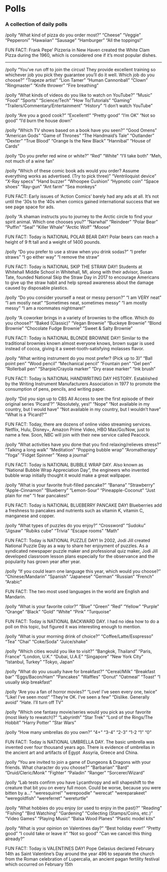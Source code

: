 # Polls
### A collection of daily polls


/polly “What kind of pizza do you order most?” “Cheese” “Veggie” “Pepperoni” “Hawaiian” “Sausage” “Hamburger” “All the toppings!”

FUN FACT: Frank Pepe’ Pizzeria in New Haven created the White Clam Pizza during the 1960, which is considered one if it’s most popular dishes.

---

/polly “You’ve run off to join the circus! They provide excellent training so whichever job you pick they guarantee you’ll do it well. Which job do you choose?” “Trapeze artist” “Lion Tamer” “Human Cannonball” “Clown” ”Ringmaster” “Knife thrower” “Fire breathing”


/polly “What kinds of videos do you like to watch on YouTube?” “Music” “Food” “Sports” “Science/Tech” ”How To/Tutorials” “Gaming” “Trailers/Commentary/Entertainment” “History” “I don’t watch YouTube”


/polly “Are you a good cook?” “Excellent!” “Pretty good” “I’m OK” “Not so good” “I’d burn the house down”

/polly “Which TV shows based on a book have you seen?” “Good Omens” “American Gods” “Game of Thrones” “The Handmaid’s Tale” “Outlander” “Dexter” “True Blood” “Orange Is the New Black” “Hannibal” “House of Cards”


/polly “Do you prefer red wine or white?” “Red” “White” “I’ll take both” “Meh, not much of a wine fan”

/polly “Which of these comic book ads would you order? Assume everything works as advertised. (Try to pick three)” “Ventriloquist device” “X-Ray specs”  “Hand buzzer” “Whoopee Cushion” “Hypnotic coin” “Space shoes” “Ray-gun” “Ant farm” “Sea monkeys”

FUN FACT: Early issues of ‘Action Comics’ barely had any ads at all. It’s not until the ‘30s to the ‘40s when comics gained international success that we see page space for ads.


/polly “A shaman instructs you to journey to the Arctic circle to find your spirit animal. Which one chooses you?” “Narwhal” “Reindeer” “Polar Bear” “Puffin” “Seal” “Killer Whale” “Arctic Wolf” “Moose”

FUN FACT: Today is NATIONAL POLAR BEAR DAY! Polar bears can reach a height of 9 ft tall and a weight of 1400 pounds.


/polly “Do you prefer to use a straw when you drink sodas?” “I prefer straws” “I go either way” “I remove the straw”

FUN FACT: Today is NATIONAL SKIP THE STRAW DAY! Students at Whitehall Middle School in Whitehall, MI, along with their advisor, Susan Tate, founded National Skip the Straw Day in 2017 to encourage Americans to give up the straw habit and help spread awareness about the damage caused by disposable plastics. 


/polly “Do you consider yourself a neat or messy person?” “I am VERY neat” “I am mostly neat” “Sometimes neat, sometimes messy” “I am mostly messy” “I am a roommates nightmare!”

/polly “A coworker brings in a variety of brownies to the office. Which do you choose?” “Baked (Classic)” “Vegan Brownie” “Buckeye Brownie” “Blond Brownie” “Chocolate Fudge Brownie” “Sweet & Salty Brownie”


FUN FACT: Today is NATIONAL BLONDE BROWNIE DAY! Similar to the traditional brownies known almost everyone knows, brown sugar is used instead of cocoa, giving it a sweet-tooth-satisfying molasses flavor.


/polly “What writing instrument do you most prefer? (Pick up to 3)” “Ball point pen” “Wood pencil” “Mechanical pencil” “Fountain pen” “Gel pen” “Rollerball pen” “Sharpie/Crayola marker” “Dry erase marker” “Ink brush”

FUN FACT: Today is NATIONAL HANDWRITING DAY HISTORY. Established by the Writing Instrument Manufacturers Association in 1977 to promote the consumption of pens, pencils, and writing paper.

/polly “Did you sign up to CBS All Access to see the first episode of their original series ’Picard’?”  “Absolutely, yes!” “Nope” “Not available in my country, but I would have” “Not available in my country, but I wouldn’t have” “What is a ‘Picard?’”

FUN FACT: Today, there are dozens of online video streaming services. Netflix, Hulu, Disney+, Amazon Prime Video, HBO Max/Go/Now, just to name a few. Soon, NBC will join with their new service called Peacock.

/polly “What activities have you done that you find relaxing/relieves stress?” “Talking a long walk” “Meditation” “Popping bubble wrap” “Aromatherapy” “Yoga” “Fidget Spinner” “Keep a journal” 

FUN FACT: Today is NATIONAL BUBBLE WRAP DAY. Also known as “National Bubble Wrap Appreciation Day”, the engineers who invented bubble wrap initially thought it would make a great wallpaper. 


/polly “What is your favorite fruit-filled pancake?” “Banana” “Strawberry” “Apple-Cinnamon” “Blueberry” “Lemon-Sour” “Pineapple-Coconut” “Just plain for me”  “I fear pancakes!”

FUN FACT: Today is NATIONAL BLUEBERRY PANCAKE DAY! Blueberries add a freshness to pancakes and nutrients such as vitamin K, vitamin C, manganese and copper.

/polly “What types of puzzles do you enjoy?” “Crossword” “Sudoku” “Jigsaw” “Rubiks cube” “Trivia” “Escape rooms” “Math”

FUN FACT: Today is NATIONAL PUZZLE DAY! In 2002, Jodi Jill created National Puzzle Day as a way to share her enjoyment of puzzles. As a syndicated newspaper puzzle maker and professional quiz maker, Jodi Jill developed classroom lesson plans especially for the observance and the popularity has grown year after year.

/polly “If you could learn one language this year, which would you choose?” “Chinese/Mandarin” “Spanish” “Japanese” “German” “Russian” “French” “Arabic”

FUN FACT: The two most used languages in the world are English and Mandarin.

/polly “What is your favorite color?” “Blue” “Green” “Red” “Yellow” “Purple” “Orange” “Black” “Gold” “White” “Pink” “Turquoise”

FUN FACT: Today is NATIONAL BACKWARD DAY. I had no idea how to do a poll on this topic, but figured it was interesting enough to mention.

/polly “What is your morning drink of choice?” “Coffee/Latte/Esspresso” “Tea” “Chai” “Coke/Soda” “Juice/shake”

/polly “Which cities would you like to visit?” “Bangkok, Thailand” “Paris, France” “London, U.K.” “Dubai, U.A.E” “Singapore” “New York City” “Istanbul, Turkey” ”Tokyo, Japan”

/polly “What do you usually have for breakfast?” “Cereal/Milk” “Breakfast bar” “Eggs/Bacon/Ham” “Pancakes” “Waffles” “Donut” “Oatmeal” “Toast” “I usually skip breakfast”

/polly “Are you a fan of horror movies?” “Love! I’ve seen every one, twice” “Like! I’ve seen most” “They’re OK. I’ve seen a few” “Dislike. Generally avoid” “Hate. I’ll turn off TV”

/polly “Which one fantasy movie/series would you pick as your favorite (most likely to rewatch)?” “Labyrinth” “Star Trek” “Lord of the Rings/The Hobbit” “Harry Potter” “Star Wars”

/polly “How many umbrellas do you own?” “4+” “3-4” “2-3” “1-2 “1” “0”

FUN FACT: Today is NATIONAL UMBRELLA DAY. The basic umbrella was invented over four thousand years ago. There is evidence of umbrellas in the ancient art and artifacts of Egypt  Assyria, Greece and China.

/polly “You are invited to join a game of Dungeons & Dragons with your friends. What character do you choose?” “Barbarian” “Bard” “Druid/Cleric/Monk” “Fighter” “Paladin” “Ranger” “Sorcerer/Wizard”


/polly “Lab tests confirm you have Lycanthropy and will shapeshift to the creature that bit you on every full moon. Could be worse, because you were bitten by a…” “weresquirrel” “werepoodle” “werecat” “wereparakeet” “weregoldfish” “wereferret” “wereturtle”


/polly “What hobbies do you enjoy (or used to enjoy in the past)?” “Reading” “Fishing” “Bird Watching” “Gardening” “Collecting (Stamps/Coins, etc.)” “Video Games” “Playing Music” “Balsa Wood Planes” “Plastic model kits”


/polly “What is your opinion on Valentines day?” “Best holiday ever!” “Pretty good” “I could take or leave it” “Not so good” “Can we cancel this thing already?”


FUN FACT: Today is VALENTINES DAY! Pope Gelasius declared February 14th as Saint Valentine’s Day around the year 496 to separate the church from the Roman celebration of Lupercalia, an ancient pagan fertility festival which occurred on February 15th
